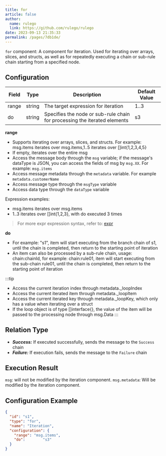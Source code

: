 ```yaml
---
title: for
article: false
author: 
  name: rulego
  link: https://github.com/rulego/rulego
date: 2023-09-13 21:35:33
permalink: /pages/7db1de/
---
```


`for` component: <Badge text="v0.22.0+"/> A component for iteration. Used for iterating over arrays, slices, and structs, as well as for repeatedly executing a chain or sub-rule chain starting from a specified node.

## Configuration

| Field | Type   | Description                                                               | Default Value |
|-------|--------|---------------------------------------------------------------------------|---------------|
| range | string | The target expression for iteration                                       | 1..3          |
| do    | string | Specifies the node or sub-rule chain for processing the iterated elements | s3            |

**range**
- Supports iterating over arrays, slices, and structs. For example: msg.items iterates over msg.items,1..5 iterates over []int{1,2,3,4,5}
- If empty, iterates over the entire msg
- Access the message body through the `msg` variable; if the message's dataType is JSON, you can access the fields of msg by `msg.XX`. For example: `msg.items`
- Access message metadata through the `metadata` variable. For example `metadata.customerName`
- Access message type through the `msgType` variable
- Access data type through the `dataType` variable

Expression examples:
- msg.items iterates over msg.items
- 1..3 iterates over []int{1,2,3}, with do executed 3 times
>For more expr expression syntax, refer to: [expr](https://expr-lang.org/docs/language-definition)

**do**
- For example: "s1", item will start executing from the branch chain of s1, until the chain is completed, then return to the starting point of iteration
- An item can also be processed by a sub-rule chain, usage: chain:chainId, for example: chain:rule01, item will start executing from the sub-chain rule01, until the chain is completed, then return to the starting point of iteration

:::tip
- Access the current iteration index through metadata._loopIndex
- Access the current iterated item through metadata._loopItem
- Access the current iterated key through metadata._loopKey, which only has a value when iterating over a struct
- If the loop object is of type []interface{}, the value of the item will be passed to the processing node through msg.Data
:::
## Relation Type

- ***Success:*** If executed successfully, sends the message to the `Success` chain
- ***Failure:*** If execution fails, sends the message to the `Failure` chain

## Execution Result

`msg`: will not be modified by the iteration component.
`msg.metadata`: Will be modified by the iteration component.
## Configuration Example

```json
{
  "id": "s1",
  "type": "for",
  "name": "Iteration",
  "configuration": {
    "range": "msg.items",
    "do":        "s3"
  }
}
```